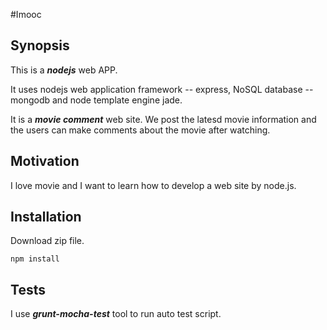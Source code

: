 #Imooc

## Synopsis

This is a _**nodejs**_ web APP.

It uses nodejs web application framework -- express, NoSQL database -- mongodb and node template engine jade.

It is a _**movie comment**_ web site. We post the latesd movie information and the users can make comments about the movie after watching.

## Motivation

I love movie and I want to learn how to develop a web site by node.js.

## Installation

Download zip file.

    npm install

## Tests

I use _**grunt-mocha-test**_ tool to run auto test script.
